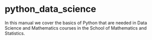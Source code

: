 # python_data_science
In this manual we cover the basics of Python that are needed in Data Science and Mathematics courses in the School of Mathematics and Statistics.
